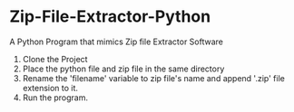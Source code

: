 # Zip-File-Extractor-Python
 A Python Program that mimics Zip file Extractor Software

1. Clone the Project
2. Place the python file and zip file in the same directory
3. Rename the 'filename' variable to zip file's name and append '.zip' file extension to it.
4. Run the program.
